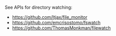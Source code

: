 See APIs for directory watching:

- https://github.com/ltjax/file_monitor
- https://github.com/emcrisostomo/fswatch
- https://github.com/ThomasMonkman/filewatch


